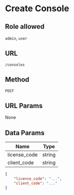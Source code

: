 # Create Console

## Role allowed
`admin`, `user`

## URL
`/consoles`

## Method
`POST`

## URL Params
None

## Data Params
| Name | Type |
| --- | --- |
| license_code | string |
| client_code | string |

```json
{
    "license_code": "...",
    "client_code": "..."
}
```